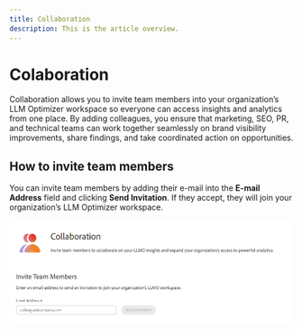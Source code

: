 ```yaml
---
title: Collaboration
description: This is the article overview.
---
```


# Colaboration

Collaboration allows you to invite team members into your organization’s LLM Optimizer workspace so everyone can access insights and analytics from one place. By adding colleagues, you ensure that marketing, SEO, PR, and technical teams can work together seamlessly on brand visibility improvements, share findings, and take coordinated action on opportunities.

## How to invite team members

You can invite team members by adding their e-mail into the **E-mail Address** field and clicking **Send Invitation**. If they accept, they will join your organization’s LLM Optimizer workspace.

![Collaboration Invite](/help/dashboards/assets/collaboration.png)
